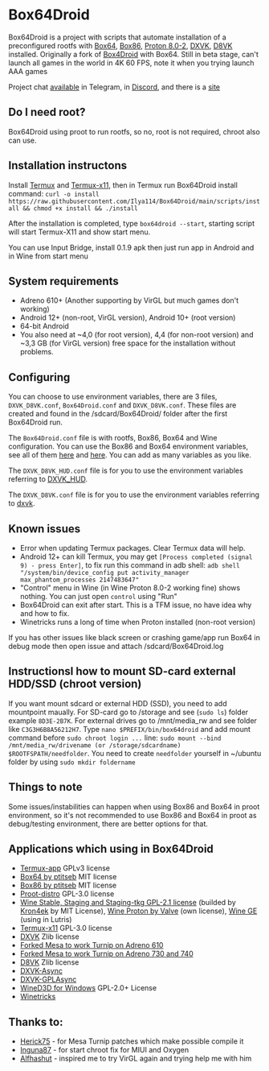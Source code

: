# Box64Droid
Box64Droid is a project with scripts that automate installation of a preconfigured rootfs with [Box64](https://github.com/ptitSeb/box64), [Box86](https://github.com/ptitSeb/box86), [Proton 8.0-2](https://github.com/ValveSoftware/Proton), [DXVK](https://github.com/doitsujin/dxvk), [D8VK](https://github.com/AlpyneDreams/d8vk) installed. Originally a fork of [Box4Droid](https://github.com/Herick75/Box4Droid) with Box64. Still in beta stage, can't launch all games in the world in 4K 60 FPS, note it when you trying launch AAA games

Project chat [available](https://t.me/box64droidchat) in Telegram, in [Discord](https://discord.gg/XAVATdrCrq), and there is a [site](https://Ilya114.github.io/Box64Droid/)

## Do I need root?

Box64Droid using proot to run rootfs, so no, root is not required, chroot also can use.

## Installation instructons

Install [Termux](https://github.com/termux/termux-app/releases/download/v0.118.0/termux-app_v0.118.0+github-debug_arm64-v8a.apk) and [Termux-x11](https://github.com/Ilya114/Box64Droid/releases/download/beta/app-debug.apk), then in Termux run Box64Droid install command: `curl -o install https://raw.githubusercontent.com/Ilya114/Box64Droid/main/scripts/install && chmod +x install && ./install`

After the installation is completed, type `box64droid --start`, starting script will start Termux-X11 and show start menu.

You can use Input Bridge, install 0.1.9 apk then just run app in Android and in Wine from start menu

## System requirements 

- Adreno 610+ (Another supporting by VirGL but much games don't working)
- Android 12+ (non-root, VirGL version), Android 10+ (root version)
- 64-bit Android 
- You also need at ~4,0 (for root version), 4,4 (for non-root version) and ~3,3 GB (for VirGL version) free space for the installation without problems.

## Configuring

You can choose to use environment variables, there are 3 files, `DXVK_D8VK.conf`, `Box64Droid.conf` and `DXVK_D8VK.conf`. These files are created and found in the /sdcard/Box64Droid/ folder after the first Box64Droid run.

The `Box64Droid.conf` file is with rootfs, Box86, Box64 and Wine configuration. You can use the Box86 and Box64 environment variables, see all of them [here](https://github.com/ptitSeb/box86/blob/master/docs/USAGE.md#) and [here](https://github.com/ptitSeb/box64/blob/main/docs/USAGE.md). You can add as many variables as you like.

The `DXVK_D8VK_HUD.conf` file is for you to use the environment variables referring to [DXVK_HUD](https://github.com/doitsujin/dxvk#hud).

The `DXVK_D8VK.conf` file is for you to use the environment variables referring to [dxvk](https://github.com/doitsujin/dxvk/blob/master/dxvk.conf).

## Known issues

- Error when updating Termux packages. Clear Termux data will help.
- Android 12+ can kill Termux, you may get `[Process completed (signal 9) - press Enter]`, to fix run this command in adb shell: `adb shell "/system/bin/device_config put activity_manager max_phantom_processes 2147483647"`
- "Control" menu in Wine (in Wine Proton 8.0-2 working fine) shows nothing. You can just open `control` using "Run"
- Box64Droid can exit after start. This is a TFM issue, no have idea why and how to fix. 
- Winetricks runs a long of time when Proton installed (non-root version)

If you has other issues like black screen or crashing game/app run Box64 in debug mode then open issue and attach /sdcard/Box64Droid.log

## Instructionsl how to mount SD-card external HDD/SSD (chroot version)

If you want mount sdcard or external HDD (SSD), you need to add mountpoint maually. For SD-card go to /storage and see (`sudo ls`) folder example `8D3E-2B7K`. For external drives go to /mnt/media_rw and see folder like `C3G3H6B8A56212H7`. Type `nano $PREFIX/bin/box64droid` and add mount command before `sudo chroot login ...` line: `sudo mount --bind /mnt/media_rw/drivename (or /storage/sdcardname) $ROOTFSPATH/needfolder`. You need to create `needfolder` yourself in ~/ubuntu folder by using `sudo mkdir foldername` 

## Things to note

Some issues/instabilities can happen when using Box86 and Box64 in proot environment, so it's not recommended to use Box86 and Box64 in proot as debug/testing environment, there are better options for that.

## Applications which using in Box64Droid
- [Termux-app](https://github.com/termux/termux-app) GPLv3 license
- [Box64 by ptitseb](https://github.com/ptitSeb/box64) MIT license
- [Box86 by ptitseb](https://github.com/ptitSeb/box86) MIT license
- [Proot-distro](https://github.com/termux/proot-distro) GPL-3.0 license
- [Wine Stable, Staging and Staging-tkg GPL-2.1 license](https://wiki.winehq.org/Licensing) (builded by [Kron4ek](https://github.com/Kron4ek) by MIT License), [Wine Proton by Valve](https://github.com/ValveSoftware/Proton) (own license), [Wine GE](https://github.com/GloriousEggroll/wine-ge-custom) (using in Lutris)
- [Termux-x11](https://github.com/termux/termux-x11) GPL-3.0 license
- [DXVK](https://github.com/doitsujin/dxvk) Zlib license
- [Forked Mesa to work Turnip on Adreno 610](https://gitlab.freedesktop.org/Danil/mesa/-/tree/freedreno/feature/a610) 
- [Forked Mesa to work Turnip on Adreno 730 and 740](https://gitlab.freedesktop.org/Danil/mesa/-/tree/turnip/feature/a7xx-basic-support)
- [D8VK](https://github.com/AlpyneDreams/d8vk) Zlib license
- [DXVK-Async](https://github.com/Sporif/dxvk-async) 
- [DXVK-GPLAsync](https://gitlab.com/Ph42oN/dxvk-gplasync)
- [WineD3D for Windows](https://fdossena.com/?p=wined3d/index.frag) GPL-2.0+ License
- [Winetricks](https://wiki.winehq.org/Winetricks)

## Thanks to:
- [Herick75](https://github.com/Herick75) - for Mesa Turnip patches which make possible compile it
- [Inguna87](https://github.com/inguna87) - for start chroot fix for MIUI and Oxygen
- [Alfhashut](https://github.com/alfhashut) - inspired me to try VirGL again and trying help me with him

